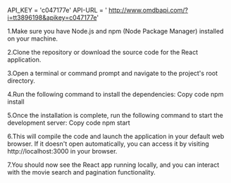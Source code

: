 API_KEY = 'c047177e'
API-URL = ' http://www.omdbapi.com/?i=tt3896198&apikey=c047177e'

1.Make sure you have Node.js and npm (Node Package Manager) installed on your machine.

2.Clone the repository or download the source code for the React application.

3.Open a terminal or command prompt and navigate to the project's root directory.

4.Run the following command to install the dependencies:
Copy code
npm install

5.Once the installation is complete, run the following command to start the development server:
Copy code
npm start

6.This will compile the code and launch the application in your default web browser. If it doesn't open automatically, you can access it by visiting http://localhost:3000 in your browser.

7.You should now see the React app running locally, and you can interact with the movie search and pagination functionality.

